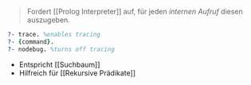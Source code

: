 > Fordert [[Prolog Interpreter]] auf, für jeden _internen Aufruf_ diesen auszugeben.
```Prolog
?- trace. %enables tracing
?- {command}.
?- nodebug. %turns off tracing
```

- Entspricht [[Suchbaum]]
- Hilfreich für [[Rekursive Prädikate]]
